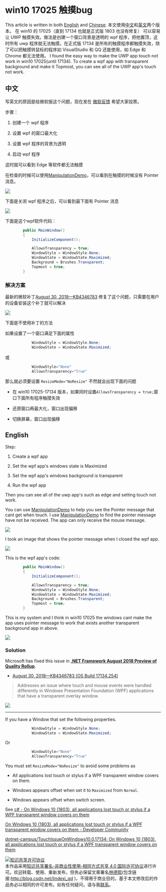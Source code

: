
# win10 17025 触摸bug

This article is written in both [English](#English) and [Chinese](#中文). 
本文使用[中文](#中文)和[英文](#English)两个版本。
在 win10 的 17025（直到 17134 也就是正式版 1803 也没有修复） 可以容易让 UWP 触摸失效。做法是创建一个窗口背景是透明的 wpf 程序，把他置顶，这时所有 uwp 程序就无法触摸。在正式版 17134 是所有的触摸程序都触摸失效，除了可以把触摸转鼠标的程序如 VisualStudio 和 QQ 还能使用，如 Edge 和 Chrome 都无法使用。
I found the easy way to make the UWP app touch not work in win10 17025(until 17134). To create a wpf app with transparent background and make it Topmost, you can see all of the UWP app's touch not work.

<!--more-->


<!-- CreateTime:2018/9/1 9:50:18 -->


<!-- 标签：WPF，UWP，触摸 -->

## 中文

写英文的原因是给微软报这个问题，现在发在 [微软反馈](https://developercommunity.visualstudio.com/content/problem/255063/on-windows-10-1803-all-applications-lost-touch-or.html) 希望大家投票。

步骤：

1. 创建一个 wpf 程序

1. 设置 wpf 的窗口最大化

1. 设置 wpf 程序的背景为透明

1. 启动 wpf 程序


这时就可以看到 Edge 等软件都无法触摸


在检查的时候可以使用[ManipulationDemo](https://github.com/walterlv/ManipulationDemo)，可以看到在触摸的时候没有 Pointer 消息。


![](http://cdn.lindexi.site/34fdad35-5dfe-a75b-2b4b-8c5e313038e2%2F201711231645122017112316470.jpg)

下面是关闭 wpf 程序之后，可以看到最下面有 Pointer 消息


![](http://cdn.lindexi.site/34fdad35-5dfe-a75b-2b4b-8c5e313038e2%2F2017112316451220171123165235.jpg)

下面是这个wpf软件代码：

```csharp
        public MainWindow()
        {
            InitializeComponent();

            AllowsTransparency = true;
            WindowStyle = WindowStyle.None;
            WindowState = WindowState.Maximized;
            Background = Brushes.Transparent;
            Topmost = true;
        }
```

### 解决方案

最新的微软补丁[August 30, 2018—KB4346783](https://support.microsoft.com/zh-cn/help/4346783/windows-10-update-kb4346783 ) 修复了这个问题，只需要在用户的设备安装这个补丁就可以解决

<!-- ![](image/win10 17025 触摸bug/win10 17025 触摸bug0.png) -->

![](http://cdn.lindexi.site/lindexi%2F2018919495409)

下面是不使用补丁的方法

如果设置了一个窗口满足下面的属性

```csharp
            WindowStyle = WindowStyle.None;
            WindowState = WindowState.Maximized;
```

或

```csharp
            WindowStyle="None" 
            AllowsTransparency="True"
```

那么就必须要设置 `ResizeMode="NoResize"` 不然就会出现下面的问题

 - 在 win10 17025-17134 版本，如果同时设置`AllowsTransparency = true;`窗口下面所有程序触摸失效

 - 还原窗口再最大化，窗口出现偏移

 - 切换屏幕，窗口出现偏移

## English

Step:

1. Create a wpf app

1. Set the wpf app's windows state is Maximized

1. Set the wpf app's windows background is transparent

1. Run the wpf app

Then you can see all of the uwp app's such as edge and setting touch not work.

You can use [ManipulationDemo](https://github.com/walterlv/ManipulationDemo) to help you see the Pointer message that cant get when touch. I use [ManipulationDemo](https://github.com/walterlv/ManipulationDemo) to find the pointer message have not be received. The app can only receive the mouse message.

![](http://cdn.lindexi.site/34fdad35-5dfe-a75b-2b4b-8c5e313038e2%2F201711231645122017112316470.jpg)

I took an image that shows the pointer message when I closed the wpf app. 

![](http://cdn.lindexi.site/34fdad35-5dfe-a75b-2b4b-8c5e313038e2%2F2017112316451220171123165235.jpg)

This is the wpf app's code:

```csharp
        public MainWindow()
        {
            InitializeComponent();

            AllowsTransparency = true;
            WindowStyle = WindowStyle.None;
            WindowState = WindowState.Maximized;
            Background = Brushes.Transparent;
            Topmost = true;
        }
```

This is my system and I think in win10 17025 the windows cant make the app uses pointer message to work that exists another transparent background app in above.

![](http://cdn.lindexi.site/34fdad35-5dfe-a75b-2b4b-8c5e313038e2%2F201711231645122017112317012.jpg)

### Solution

Microsoft has fixed this issue in **[.NET Framework August 2018 Preview of Quality Rollup](https://blogs.msdn.microsoft.com/dotnet/2018/08/30/net-framework-august-2018-preview-of-quality-rollup/)**.

- [August 30, 2018—KB4346783 (OS Build 17134.254)](https://support.microsoft.com/zh-cn/help/4346783/windows-10-update-kb4346783)

> Addresses an issue where touch and mouse events were handled differently in Windows Presentation Foundation (WPF) applications that have a transparent overlay window. 


![](http://cdn.lindexi.site/lindexi%2F2018919495409)

---

If you have a Window that set the following properties.

```csharp
            WindowStyle = WindowStyle.None;
            WindowState = WindowState.Maximized;
```

Or

```csharp
            WindowStyle="None" 
            AllowsTransparency="True"
```

You must set `ResizeMode="NoResize"` to avoid some problems as 

 - All applications lost touch or stylus if a WPF transparent window covers on them.

 - Windows appears offset when set it to `Maximized` from `Normal`.

 - Windows appears offset when switch screen.

See [c# - On Windows 10 (1803), all applications lost touch or stylus if a WPF transparent window covers on them](https://stackoverflow.com/questions/50382605/on-windows-10-1803-all-applications-lost-touch-or-stylus-if-a-wpf-transparent )

[On Windows 10 (1803), all applications lost touch or stylus if a WPF transparent window covers on them - Developer Community](https://developercommunity.visualstudio.com/content/problem/255063/on-windows-10-1803-all-applications-lost-touch-or.html )

[dotnet-campus/TouchIssueOnWindows10.0.17134: On Windows 10 (1803), all applications lost touch or stylus if a WPF transparent window covers on them](https://github.com/dotnet-campus/TouchIssueOnWindows10.0.17134 )





<a rel="license" href="http://creativecommons.org/licenses/by-nc-sa/4.0/"><img alt="知识共享许可协议" style="border-width:0" src="https://licensebuttons.net/l/by-nc-sa/4.0/88x31.png" /></a><br />本作品采用<a rel="license" href="http://creativecommons.org/licenses/by-nc-sa/4.0/">知识共享署名-非商业性使用-相同方式共享 4.0 国际许可协议</a>进行许可。欢迎转载、使用、重新发布，但务必保留文章署名[林德熙](http://blog.csdn.net/lindexi_gd)(包含链接:http://blog.csdn.net/lindexi_gd )，不得用于商业目的，基于本文修改后的作品务必以相同的许可发布。如有任何疑问，请与我[联系](mailto:lindexi_gd@163.com)。